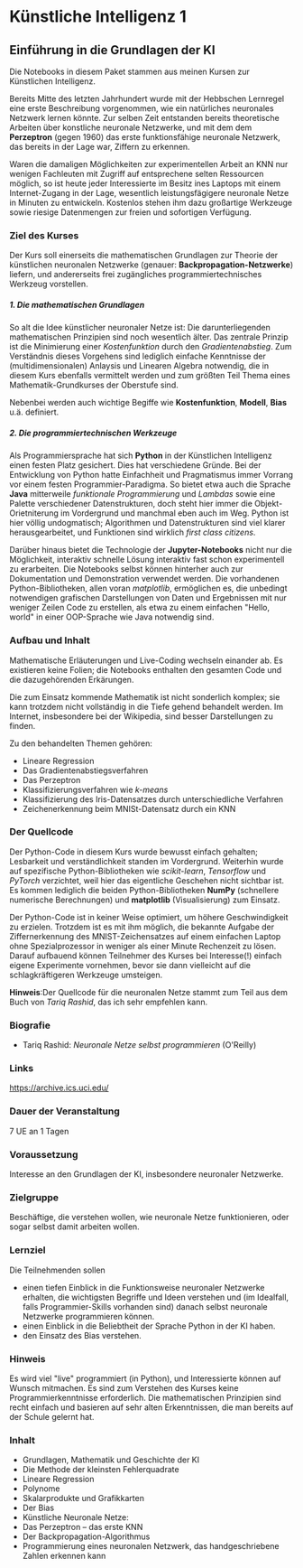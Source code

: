 # Künstliche Intelligenz 1 
## Einführung in die Grundlagen der KI

Die Notebooks in diesem Paket stammen aus meinen  Kursen zur Künstlichen Intelligenz.

Bereits Mitte des letzten Jahrhundert wurde mit der Hebbschen Lernregel eine erste Beschreibung vorgenommen, wie ein natürliches neuronales Netzwerk lernen könnte. Zur selben Zeit entstanden bereits theoretische Arbeiten über konstliche neuronale Netzwerke, und mit dem dem __Perzeptron__ (gegen 1960) das erste funktionsfähige neuronale Netzwerk, das bereits in der Lage war, Ziffern zu erkennen.

Waren die damaligen Möglichkeiten zur experimentellen Arbeit an KNN nur wenigen Fachleuten mit Zugriff auf entsprechene selten Ressourcen möglich, so ist heute jeder Interessierte im Besitz ines Laptops mit einem Internet-Zugang in der Lage, wesentlich leistungsfägigere neuronale Netze in Minuten zu entwickeln. Kostenlos stehen ihm dazu großartige Werkzeuge sowie riesige Datenmengen zur freien und sofortigen Verfügung.

### Ziel des Kurses

Der Kurs soll einerseits die mathematischen Grundlagen zur Theorie der künstlichen neuronalen Netzwerke (genauer: __Backpropagation-Netzwerke__) liefern, und andererseits frei zugängliches  programmiertechnisches Werkzeug vorstellen.

##### 1. Die mathematischen Grundlagen

So alt die Idee künstlicher neuronaler Netze ist: Die darunterliegenden mathematischen Prinzipien sind noch wesentlich älter. Das zentrale Prinzip ist die Minimierung einer _Kostenfunktion_ durch den _Gradientenabstieg_. Zum Verständnis dieses Vorgehens sind lediglich einfache Kenntnisse der (multidimensionalen) Anlaysis und Linearen Algebra notwendig, die in diesem Kurs ebenfalls vermittelt werden und zum größten Teil Thema eines Mathematik-Grundkurses der Oberstufe sind. 

Nebenbei werden auch wichtige Begiffe wie __Kostenfunktion__, __Modell__, __Bias__ u.ä. definiert.

##### 2. Die programmiertechnischen Werkzeuge 

Als Programmiersprache hat sich __Python__ in der Künstlichen Intelligenz einen festen Platz gesichert. Dies hat verschiedene Gründe. Bei der Entwicklung von Python hatte Einfachheit und Pragmatismus immer Vorrang vor einem festen Programmier-Paradigma. So bietet etwa auch die Sprache __Java__ mitterweile _funktionale Programmierung_ und _Lambdas_ sowie eine Palette verschiedener Datenstrukturen, doch steht hier immer die Objekt-Orietniterung im Vordergrund und manchmal eben auch im Weg. Python ist hier völlig undogmatisch; Algorithmen und Datenstrukturen sind viel klarer herausgearbeitet, und Funktionen sind wirklich _first class citizens_.

Darüber hinaus bietet die Technologie der __Jupyter-Notebooks__ nicht nur die Möglichkeit, interaktiv schnelle Lösung interaktiv fast schon experimentell zu erarbeiten. Die Notebooks selbst können hinterher auch zur Dokumentation und Demonstration verwendet werden. Die vorhandenen Python-Bibliotheken, allen voran _matplotlib_, ermöglichen es, die unbedingt notwendigen grafischen Darstellungen von Daten und Ergebnissen mit nur weniger Zeilen Code zu erstellen, als etwa zu einem einfachen "Hello, world" in einer OOP-Sprache wie Java notwendig sind.

### Aufbau und Inhalt

Mathematische Erläuterungen und Live-Coding wechseln einander ab. Es existieren keine Folien; die Notebooks enthalten den gesamten Code und die dazugehörenden Erkärungen.

Die zum Einsatz kommende Mathematik ist nicht sonderlich komplex; sie kann trotzdem nicht vollständig in die Tiefe gehend behandelt werden. Im Internet, insbesondere bei der Wikipedia, sind besser Darstellungen zu finden.

Zu den behandelten Themen gehören:

* Lineare Regression
* Das Gradientenabstiegsverfahren
* Das Perzeptron
* Klassifizierungsverfahren wie _k-means_
* Klassifizierung des Iris-Datensatzes durch unterschiedliche Verfahren
* Zeichenerkennung beim MNISt-Datensatz durch ein KNN

### Der Quellcode

Der Python-Code in diesem Kurs wurde bewusst einfach gehalten; Lesbarkeit und verständlichkeit standen im Vordergrund. Weiterhin wurde auf spezifische Python-Bibliotheken wie _scikit-learn_, _Tensorflow_ und _PyTorch_ verzichtet, weil hier das eigentliche Geschehen nicht sichtbar ist. Es kommen lediglich die beiden Python-Bibliotheken __NumPy__ (schnellere numerische Berechnungen) und __matplotlib__ (Visualisierung) zum Einsatz. 

Der Python-Code ist in keiner Weise optimiert, um höhere Geschwindigkeit zu erzielen. Trotzdem ist es mit ihm möglich, die bekannte Aufgabe der Ziffernerkennung des MNIST-Zeichensatzes auf einem einfachen Laptop ohne Spezialprozessor in weniger als einer Minute Rechenzeit zu lösen. Darauf aufbauend können Teilnehmer des Kurses bei Interesse(!) einfach eigene Experimente vornehmen, bevor sie dann vielleicht auf die schlagkräftigeren Werkzeuge umsteigen.

__Hinweis__:Der Quellcode für die neuronalen Netze stammt zum Teil aus dem Buch von _Tariq Rashid_, das ich sehr empfehlen kann.


### Biografie

* Tariq Rashid: _Neuronale Netze selbst programmieren_ (O'Reilly)


### Links

https://archive.ics.uci.edu/

### Dauer der Veranstaltung
7 UE an 1 Tagen

### Voraussetzung
Interesse an den Grundlagen der KI, insbesondere neuronaler Netzwerke.

### Zielgruppe
Beschäftige, die verstehen wollen, wie neuronale Netze funktionieren, oder sogar selbst damit arbeiten wollen.

### Lernziel
Die Teilnehmenden sollen 

* einen tiefen Einblick in die Funktionsweise neuronaler Netzwerke erhalten,
die wichtigsten Begriffe und Ideen verstehen und (im Idealfall, 
falls Programmier-Skills vorhanden sind) danach selbst neuronale Netzwerke programmieren können.
* einen Einblick in die Beliebtheit der Sprache Python in der KI haben.
* den Einsatz des Bias verstehen.

### Hinweis
Es wird viel "live" programmiert (in Python), und Interessierte können auf Wunsch mitmachen. Es sind zum Verstehen des Kurses keine Programmierkenntnisse erforderlich. Die mathematischen Prinzipien sind recht einfach und basieren auf sehr alten Erkenntnissen, die man bereits auf der Schule gelernt hat.

### Inhalt
* Grundlagen, Mathematik und Geschichte der KI
* Die Methode der kleinsten Fehlerquadrate
* Lineare Regression
* Polynome
* Skalarprodukte und Grafikkarten
* Der Bias
* Künstliche Neuronale Netze:
* Das Perzeptron – das erste KNN
* Der Backpropagation-Algorithmus
* Programmierung eines neuronalen Netzwerk, das handgeschriebene Zahlen erkennen kann